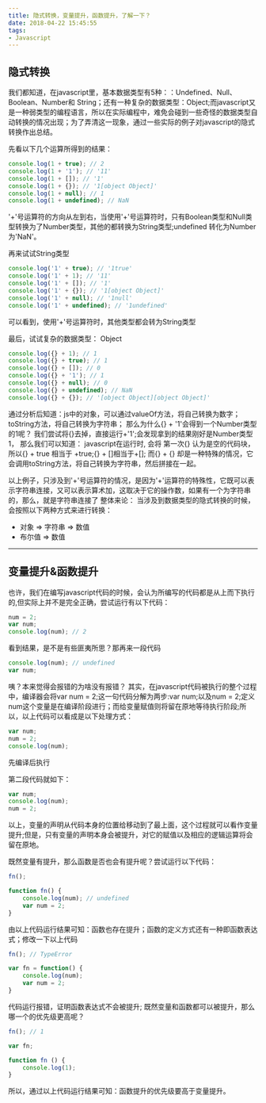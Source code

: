 ```yaml
---
title: 隐式转换，变量提升，函数提升，了解一下？
date: 2018-04-22 15:45:55
tags:
- Javascript
---
```


## 隐式转换

我们都知道，在javascript里，基本数据类型有5种：：Undefined、Null、Boolean、Number和 String；还有一种复杂的数据类型：Object;而javascript又是一种弱类型的编程语言，所以在实际编程中，难免会碰到一些奇怪的数据类型自动转换的情况出现；为了弄清这一现象，通过一些实际的例子对javascript的隐式转换作出总结。

先看以下几个运算所得到的结果：

```javascript
console.log(1 + true); // 2
console.log(1 + '1'); // '11'
console.log(1 + []); // '1'
console.log(1 + {}); // '1[object Object]'
console.log(1 + null); // 1
console.log(1 + undefined); // NaN
```
'+'号运算符的方向从左到右，当使用'+'号运算符时，只有Boolean类型和Null类型转换为了Number类型，其他的都转换为String类型;undefined 转化为Number 为'NaN'。

<!-- more -->

再来试试String类型

```javascript
console.log('1' + true); // '1true'
console.log('1' + 1); // '11'
console.log('1' + []); // '1'
console.log('1' + {}); // '1[object Object]'
console.log('1' + null); // '1null'
console.log('1' + undefined); // '1undefined'
```
可以看到，使用'+'号运算符时，其他类型都会转为String类型

最后，试试复杂的数据类型： Object

```javascript
console.log({} + 1); // 1
console.log({} + true); // 1
console.log({} + []); // 0
console.log({} + '1'); // 1
console.log({} + null); // 0
console.log({} + undefined); // NaN
console.log({} + {}); // '[object Object][object Object]'
```
通过分析后知道：js中的对象，可以通过valueOf方法，将自己转换为数字；toString方法，将自己转换为字符串；
那么为什么{} + '1'会得到一个Number类型的1呢？
我们尝试将{}去掉，直接运行+'1';会发现拿到的结果刚好是Number类型1，
那么我们可以知道： javascript在运行时, 会将 第一次{} 认为是空的代码块，所以{} + true 相当于 +true;{} + []相当于+[];
而{} + {} 却是一种特殊的情况，它会调用toString方法，将自己转换为字符串，然后拼接在一起。


以上例子，只涉及到'+'号运算符的情况，是因为'+'运算符的特殊性，它既可以表示字符串连接，又可以表示算术加，这取决于它的操作数，如果有一个为字符串的，那么，就是字符串连接了
整体来论：
当涉及到数据类型的隐式转换的时候，会按照以下两种方式来进行转换：

 - 对象 => 字符串 => 数值
 - 布尔值 => 数值

 ------

## 变量提升&函数提升
也许，我们在编写javascript代码的时候，会认为所编写的代码都是从上而下执行的,但实际上并不是完全正确，尝试运行有以下代码：

```javascript
num = 2;
var num;
console.log(num); // 2
```
看到结果，是不是有些匪夷所思？那再来一段代码
```javascript
console.log(num); // undefined
var num;
```
咦？本来觉得会报错的为啥没有报错？
其实，在javascript代码被执行的整个过程中，编译器会将var num = 2;这一句代码分解为两步:var num;以及num = 2;定义num这个变量是在编译阶段进行；而给变量赋值则将留在原地等待执行阶段;所以，以上代码可以看成是以下处理方式：

```javascript
var num;
num = 2;
console.log(num);
```
先编译后执行

第二段代码就如下：
```javascript
var num;
console.log(num);
num = 2;
```
以上，变量的声明从代码本身的位置给移动到了最上面，这个过程就可以看作变量提升;但是，只有变量的声明本身会被提升，对它的赋值以及相应的逻辑运算将会留在原地。

既然变量有提升，那么函数是否也会有提升呢？尝试运行以下代码：
```javascript
fn();

function fn() {
    console.log(num); // undefined
    var num = 2;
}
```
由以上代码运行结果可知：函数也存在提升；函数的定义方式还有一种即函数表达式；修改一下以上代码
```javascript
fn(); // TypeError

var fn = function() {
    console.log(num);
    var num = 2;
}
```
代码运行报错，证明函数表达式不会被提升;
既然变量和函数都可以被提升，那么哪一个的优先级更高呢？

```javascript
fn(); // 1

var fn;

function fn () {
    console.log(1);
}
```
所以，通过以上代码运行结果可知：函数提升的优先级要高于变量提升。








